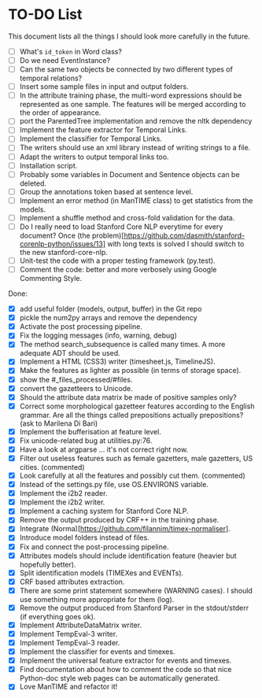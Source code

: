 TO-DO List
=======

This document lists all the things I should look more carefully in the future.

- [ ] What's `id_token` in Word class?
- [ ] Do we need EventInstance? 
- [ ] Can the same two objects be connected by two different types of temporal relations?
- [ ] Insert some sample files in input and output folders.
- [ ] In the attribute training phase, the multi-word expressions should be represented as one sample. The features will be merged according to the order of appearance.
- [ ] port the ParentedTree implementation and remove the nltk dependency
- [ ] Implement the feature extractor for Temporal Links.
- [ ] Implement the classifier for Temporal Links.
- [ ] The writers should use an xml library instead of writing strings to a file.
- [ ] Adapt the writers to output temporal links too.
- [ ] Installation script.
- [ ] Probably some variables in Document and Sentence objects can be deleted.
- [ ] Group the annotations token based at sentence level.
- [ ] Implement an error method (in ManTIME class) to get statistics from the models.
- [ ] Implement a shuffle method and cross-fold validation for the data.
- [ ] Do I really need to load Stanford Core NLP everytime for every document? Once (the problem)[https://github.com/dasmith/stanford-corenlp-python/issues/13] with long texts is solved I should switch to the new stanford-core-nlp.
- [ ] Unit-test the code with a proper testing framework (py.test).
- [ ] Comment the code: better and more verbosely using Google Commenting Style.

Done:

- [x] add useful folder (models, output, buffer) in the Git repo
- [x] pickle the num2py arrays and remove the dependency
- [x] Activate the post processing pipeline.
- [x] Fix the logging messages (info, warning, debug)
- [x] The method search_subsequence is called many times. A more adequate ADT should be used.
- [x] Implement a HTML (CSS3) writer (timesheet.js, TimelineJS).
- [x] Make the features as lighter as possible (in terms of storage space).
- [x] show the #_files_processed/#files.
- [x] convert the gazetteers to Unicode.
- [x] Should the attribute data matrix be made of positive samples only?
- [x] Correct some morphological gazetteer features according to the English grammar. Are all the things called prepositions actually prepositions? (ask to Marilena Di Bari)
- [x] Implement the bufferisation at feature level.
- [x] Fix unicode-related bug at utilities.py:76.
- [x] Have a look at argparse ... it's not correct right now.
- [x] Filter out useless features such as female gazetters, male gazetters, US cities. (commented)
- [x] Look carefully at all the features and possibly cut them. (commented)
- [x] Instead of the settings.py file, use OS.ENVIRONS variable.
- [x] Implement the i2b2 reader.
- [x] Implement the i2b2 writer.
- [x] Implement a caching system for Stanford Core NLP.
- [x] Remove the output produced by CRF++ in the training phase.
- [x] Integrate (Norma)[https://github.com/filannim/timex-normaliser].
- [x] Introduce model folders instead of files.
- [x] Fix and connect the post-processing pipeline.
- [x] Attributes models should include identification feature (heavier but hopefully better).
- [x] Split identification models (TIMEXes and EVENTs).
- [x] CRF based attributes extraction.
- [x] There are some print statement somewhere (WARNING cases). I should use
  something more appropriate for them (log).
- [x] Remove the output produced from Stanford Parser in the stdout/stderr (if
  everything goes ok).
- [x] Implement AttributeDataMatrix writer.  
- [x] Implement TempEval-3 writer.
- [x] Implement TempEval-3 reader.
- [x] Implement the classifier for events and timexes.
- [x] Implement the universal feature extractor for events and timexes.
- [x] Find documentation about how to comment the code so that nice Python-doc
  style web pages can be automatically generated.
- [x] Love ManTIME and refactor it!